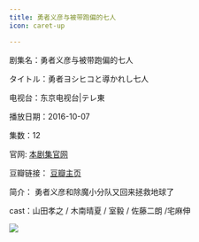 ```yaml
---
title: 勇者义彦与被带跑偏的七人
icon: caret-up

---
```


剧集名：勇者义彦与被带跑偏的七人

タイトル：勇者ヨシヒコと導かれし七人

电视台：东京电视台|テレ東

播放日期：2016-10-07

集数：12

官网: [本剧集官网](https://www.tv-tokyo.co.jp/yoshihiko3/)

豆瓣链接： [豆瓣主页](https://movie.douban.com/subject/26779253/)


简介： 勇者义彦和除魔小分队又回来拯救地球了 

cast：山田孝之 / 木南晴夏 / 室毅 / 佐藤二朗 /宅麻伸

![](https://listpic.tsgsanjiao.com/2016/2016yzyy.jpg)